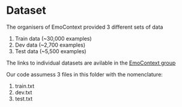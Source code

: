 # Dataset

The organisers of EmoContext provided 3 different sets of data
1. Train data (~30,000 examples)
2. Dev data (~2,700 examples)
3. Test data (~5,500 examples)

The links to individual datasets are avilable in the [EmoContext group](https://www.linkedin.com/groups/12133338)

Our code assumess 3 files in this folder with the nomenclature:
1. train.txt
2. dev.txt
3. test.txt